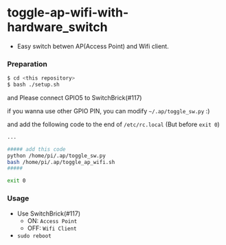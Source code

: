 # toggle-ap-wifi-with-hardware_switch

- Easy switch betwen AP(Access Point) and Wifi client.

### Preparation
``` bash
$ cd <this repository>
$ bash ./setup.sh
```

and Please connect GPIO5 to SwitchBrick(#117)

if you wanna use other GPIO PIN, you can modify `~/.ap/toggle_sw.py` :)

and add the following code to the end of `/etc/rc.local` (But before `exit 0`)


``` bash
...

##### add this code
python /home/pi/.ap/toggle_sw.py
bash /home/pi/.ap/toggle_ap_wifi.sh
#####

exit 0
```

### Usage
- Use SwitchBrick(#117)
  - ON:  `Access Point`
  - OFF: `Wifi Client`
- `sudo reboot`



